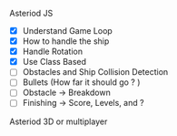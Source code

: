 Asteriod JS

+ [x] Understand Game Loop 
+ [x] How to handle the ship
+ [x] Handle Rotation
+ [x] Use Class Based
+ [ ] Obstacles and Ship Collision Detection
+ [ ] Bullets (How far it should go ? )
+ [ ] Obstacle -> Breakdown
+ [ ] Finishing -> Score, Levels, and ? 

Asteriod 3D or multiplayer
